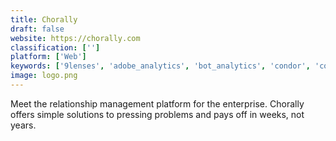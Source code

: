 ```yaml
---
title: Chorally
draft: false 
website: https://chorally.com
classification: ['']
platform: ['Web']
keywords: ['9lenses', 'adobe_analytics', 'bot_analytics', 'condor', 'competitive_business', 'confluent', 'crowd_connected', 'drmetrix', 'google_analytics', 'hootsuite', 'hotjar', 'hull', 'owox_bi_pipeline', 'price2spy', 'pricebeam', 'pricecomparator', 'sap_crystal_reports']
image: logo.png
---
```

Meet the relationship management platform for the enterprise. Chorally offers simple solutions to pressing problems and pays off in weeks, not years.